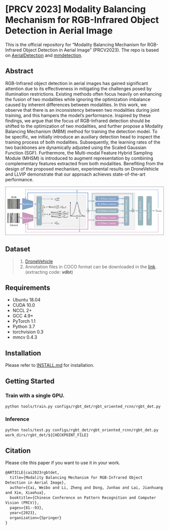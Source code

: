 # [PRCV 2023] Modality Balancing Mechanism for RGB-Infrared Object Detection in Aerial Image

This is the official repository for “Modality Balancing Mechanism for RGB-Infrared Object Detection in Aerial Image” (PRCV2023). The repo is based on [AerialDetection](https://github.com/dingjiansw101/AerialDetection) and [mmdetection](https://github.com/open-mmlab/mmdetection).

## Abstract

RGB-Infrared object detection in aerial images has gained significant attention due to its effectiveness in mitigating the challenges posed by illumination restrictions. Existing methods often focus heavily on enhancing the fusion of two modalities while ignoring the optimization imbalance caused by inherent differences between modalities. In this work, we observe that there is an inconsistency between two modalities during joint training, and this hampers the model’s performance. Inspired by these findings, we argue that the focus of RGB-Infrared detection should be shifted to the optimization of two modalities, and further propose a Modality Balancing Mechanism (MBM) method for training the detection model. To be specific, we initially introduce an auxiliary detection head to inspect the training process of both modalities. Subsequently, the learning rates of the two backbones are dynamically adjusted using the Scaled Gaussian Function (SGF). Furthermore, the Multi-modal Feature Hybrid Sampling Module (MHSM) is introduced to augment representation by combining complementary features extracted from both modalities. Benefiting from the design of the proposed mechanism, experimental results on DroneVehicle and LLVIP demonstrate that our approach achieves state-of-the-art performance.

![framework](./framework.png)

## Dataset

> 1. [DroneVehicle](https://github.com/VisDrone/DroneVehicle) 
> 2. Annotation files in COCO format can be downloaded in the [link](https://pan.baidu.com/s/1J_uiqczFmlW0tfdllu4iZw?pwd=vdbt). (extracting code: **vdbt**)

## Requirements
- Ubuntu 18.04
- CUDA 10.0
- NCCL 2+
- GCC 4.9+
- PyTorch 1.1
- Python 3.7
- torchvision 0.3
- mmcv 0.4.3

## Installation

Please refer to [INSTALL.md](INSTALL.md) for installation.

## Getting Started

### Train with a single GPU. 
```shell
python tools/train.py configs/rgbt_det/rgbt_oriented_rcnn/rgbt_det.py
```

### Inference

```shell
python tools/test.py configs/rgbt_det/rgbt_oriented_rcnn/rgbt_det.py work_dirs/rgbt_det/${CHECKPOINT_FILE}
```

## Citation

Please cite this paper if you want to use it in your work.

```
@ARTICLE{cai2023rgbtdet,
  title={Modality Balancing Mechanism for RGB-Infrared Object Detection in Aerial Image},
  author={Cai, Weibo and Li, Zheng and Dong, Junhao and Lai, Jianhuang and Xie, Xiaohua},
  booktitle={Chinese Conference on Pattern Recognition and Computer Vision (PRCV)},
  pages={81--93},
  year={2023},
  organization={Springer}
}
```
